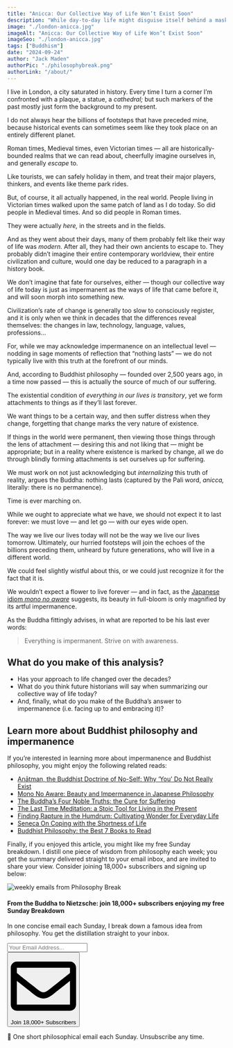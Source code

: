 ```yaml
---
title: "Anicca: Our Collective Way of Life Won’t Exist Soon"
description: "While day-to-day life might disguise itself behind a mask of repetitive cyclicity, the Buddhist concept of anicca is coming for us all..."
image: "./london-anicca.jpg"
imageAlt: "Anicca: Our Collective Way of Life Won’t Exist Soon"
imageSeo: "./london-anicca.jpg"
tags: ["Buddhism"]
date: "2024-09-24"
author: "Jack Maden"
authorPic: "./philosophybreak.png"
authorLink: "/about/"
---
```


<span class="big-letter">I</span> live in London, a city saturated in history. Every time I turn a corner I’m confronted with a plaque, a statue, a _cathedral;_ but such markers of the past mostly just form the background to my present.

I do not always hear the billions of footsteps that have preceded mine, because historical events can sometimes seem like they took place on an entirely different planet.

Roman times, Medieval times, even Victorian times — all are historically-bounded realms that we can read about, cheerfully imagine ourselves in, and generally _escape_ to. 

Like tourists, we can safely holiday in them, and treat their major players, thinkers, and events like theme park rides.

But, of course, it all actually happened, in the real world. People living in Victorian times walked upon the same patch of land as I do today. So did people in Medieval times. And so did people in Roman times. 

They were actually _here,_ in the streets and in the fields.

And as they went about their days, many of them probably felt like their way of life was _modern._ After all, they had their own ancients to escape to. They probably didn’t imagine their entire contemporary worldview, their entire civilization and culture, would one day be reduced to a paragraph in a history book.

We don’t imagine that fate for ourselves, either — though our collective way of life today is just as impermanent as the ways of life that came before it, and will soon morph into something new.

Civilization’s rate of change is generally too slow to consciously register, and it is only when we think in decades that the differences reveal themselves: the changes in law, technology, language, values, professions…

For, while we may acknowledge impermanence on an intellectual level — nodding in sage moments of reflection that “nothing lasts” — we do not typically live with this truth at the forefront of our minds.

And, according to Buddhist philosophy — founded over 2,500 years ago, in a time now passed — this is actually the source of much of our suffering. 

The existential condition of _everything in our lives is transitory_, yet we form attachments to things as if
they’ll last forever.

We want things to be a certain way, and then suffer distress when they change, forgetting that change marks the very nature of existence. 

If things in the world were permanent, then viewing those things through the lens of attachment — desiring this and not liking that — might be appropriate; but in a reality where existence is marked by change, all we do through blindly forming attachments is set ourselves up for suffering. 

We must work on not just acknowledging but _internalizing_ this truth of reality, argues the Buddha: nothing lasts (captured by the Pali word, _anicca,_ literally: there is no permanence). 

Time is ever marching on.

While we ought to appreciate what we have, we should not expect it to last forever: we must love — and let go — with our eyes wide open.

The way we live our lives today will not be the way we live our lives tomorrow. Ultimately, our hurried footsteps will join the echoes of the billions preceding them, unheard by future generations, who will live in a different world.

We could feel slightly wistful about this, or we could just recognize it for the fact that it is.

We wouldn’t expect a flower to live forever — and in fact, as the [Japanese idiom _mono no aware_](/articles/mono-no-aware-beauty-and-impermanence-in-japanese-philosophy/) suggests, its beauty in full-bloom is only magnified by its artful impermanence. 

As the Buddha fittingly advises, in what are reported to be his last ever words:

>Everything is impermanent. Strive on with awareness.

## What do you make of this analysis?

- Has your approach to life changed over the decades?​
- What do you think future historians will say when summarizing our collective way of life today?
- And, finally, what do you make of the Buddha’s answer to impermanence (i.e. facing up to and embracing it)?

## Learn more about Buddhist philosophy and impermanence

<span class="big-letter">I</span>f you’re interested in learning more about impermanence and Buddhist philosophy, you might enjoy the following related reads:

- [Anātman, the Buddhist Doctrine of No-Self: Why ‘You’ Do Not Really Exist](/articles/anatman-buddhist-doctrine-of-no-self-why-you-do-not-really-exist/)
- [Mono No Aware: Beauty and Impermanence in Japanese Philosophy](/articles/mono-no-aware-beauty-and-impermanence-in-japanese-philosophy/)
- [The Buddha’s Four Noble Truths: the Cure for Suffering](/articles/the-buddha-four-noble-truths-the-cure-for-suffering/)
- [The Last Time Meditation: a Stoic Tool for Living in the Present](/articles/the-last-time-meditation-a-stoic-tool-for-living-in-the-present/)
- [Finding Rapture in the Humdrum: Cultivating Wonder for Everyday Life](/articles/finding-rapture-in-the-humdrum-cultivating-wonder-for-everyday-life/)
- [Seneca On Coping with the Shortness of Life](/articles/seneca-on-coping-with-the-shortness-of-life/)
- [Buddhist Philosophy: the Best 7 Books to Read](/reading-lists/buddhist-philosophy/)


Finally, if you enjoyed this article, you might like my free Sunday breakdown. I distill one piece of wisdom from philosophy each week; you get the summary delivered straight to your email inbox, and are invited to share your view. Consider joining 18,000+ subscribers and signing up below:

<!--big subscribe-->
<div class="course-promo darkradial-background subscribe text-center">
    <img src="/static/6313d50bc32799a6c869239128784c7b/e7f7a/weekly-break.webp" alt="weekly emails from Philosophy Break">
    <h4>From the Buddha to Nietzsche: join 18,000+ subscribers enjoying my free Sunday Breakdown</h4>
    <p class="small-grey-font no-mar-bottom">In one concise email each Sunday, I break down a famous idea from philosophy. You get the distillation straight to your inbox.</p>
    <div class="small-pad-top">
        <form action="https://app.convertkit.com/forms/5812400/subscriptions" method="post" data-sv-form="5812400" data-uid="be0e52d3c0" data-format="inline" data-version="6" data-options="{&quot;settings&quot;:{&quot;after_subscribe&quot;:{&quot;action&quot;:&quot;message&quot;,&quot;success_message&quot;:&quot;Thank you, philosopher! Your welcome email will land in your inbox shortly.&quot;,&quot;redirect_url&quot;:&quot;https://philosophybreak.com/thank-you/&quot;},&quot;analytics&quot;:{&quot;google&quot;:null,&quot;fathom&quot;:null,&quot;facebook&quot;:null,&quot;segment&quot;:null,&quot;pinterest&quot;:null,&quot;sparkloop&quot;:null,&quot;googletagmanager&quot;:null},&quot;modal&quot;:{&quot;trigger&quot;:&quot;timer&quot;,&quot;scroll_percentage&quot;:null,&quot;timer&quot;:5,&quot;devices&quot;:&quot;all&quot;,&quot;show_once_every&quot;:15},&quot;powered_by&quot;:{&quot;show&quot;:false,&quot;url&quot;:&quot;https://convertkit.com/features/forms?utm_campaign=poweredby&amp;utm_content=form&amp;utm_medium=referral&amp;utm_source=dynamic&quot;},&quot;recaptcha&quot;:{&quot;enabled&quot;:false},&quot;return_visitor&quot;:{&quot;action&quot;:&quot;show&quot;,&quot;custom_content&quot;:&quot;&quot;},&quot;slide_in&quot;:{&quot;display_in&quot;:&quot;bottom_right&quot;,&quot;trigger&quot;:&quot;timer&quot;,&quot;scroll_percentage&quot;:null,&quot;timer&quot;:5,&quot;devices&quot;:&quot;all&quot;,&quot;show_once_every&quot;:15},&quot;sticky_bar&quot;:{&quot;display_in&quot;:&quot;top&quot;,&quot;trigger&quot;:&quot;timer&quot;,&quot;scroll_percentage&quot;:null,&quot;timer&quot;:5,&quot;devices&quot;:&quot;all&quot;,&quot;show_once_every&quot;:15}},&quot;version&quot;:&quot;6&quot;}" min-width="400 500 600 700 800">
        <div data-style="clean"><ul data-element="errors" data-group="alert"></ul><div data-element="fields" data-stacked="false">
            <div>
                <input name="email_address" aria-label="Your Email Address..." placeholder="Your Email Address..." required type="email" />
            </div>
            <button class="button primary" type="submit" data-element="submit"><div><div></div><div></div><div></div></div><span><svg xmlns="http://www.w3.org/2000/svg" viewBox="0 0 512 512"><path d="M464 64H48C21.49 64 0 85.49 0 112v288c0 26.51 21.49 48 48 48h416c26.51 0 48-21.49 48-48V112c0-26.51-21.49-48-48-48zm0 48v40.805c-22.422 18.259-58.168 46.651-134.587 106.49-16.841 13.247-50.201 45.072-73.413 44.701-23.208.375-56.579-31.459-73.413-44.701C106.18 199.465 70.425 171.067 48 152.805V112h416zM48 400V214.398c22.914 18.251 55.409 43.862 104.938 82.646 21.857 17.205 60.134 55.186 103.062 54.955 42.717.231 80.509-37.199 103.053-54.947 49.528-38.783 82.032-64.401 104.947-82.653V400H48z"/></svg>Join 18,000+ Subscribers</span></button>
            </div>
            </div>
        </form>
        <p class="tiny-mar-top no-mar-bottom review-font">💭 One short philosophical email each Sunday. Unsubscribe any time.</p>
    </div>
</div>
</div>